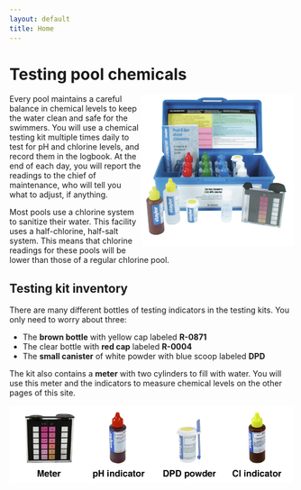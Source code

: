 ```yaml
---
layout: default
title: Home
---
```


Testing pool chemicals
============

<IMG SRC="/images/kit.png" ALIGN="right" />
Every pool maintains a careful balance in chemical levels to
keep the water clean and safe for the swimmers. You will use a
chemical testing kit multiple times daily to test for pH and
chlorine levels, and record them in the logbook. At the end of
each day, you will report the readings to the chief of maintenance,
who will tell you what to adjust, if anything.

Most pools use a chlorine system to sanitize their water. This facility uses a half-chlorine, half-salt system. This means that chlorine readings for these pools will be lower than those of a regular chlorine pool.

## Testing kit inventory

There are many different bottles of testing indicators in the testing kits.
You only need to worry about three:

* The **brown bottle** with yellow cap labeled **R-0871**
* The clear bottle with **red cap** labeled **R-0004**
* The **small canister** of white powder with blue scoop labeled **DPD**

The kit also contains a **meter** with two cylinders to fill with water.
You will use this meter and the indicators to measure chemical levels on the other pages of this site.

![](/images/inventory.png)
